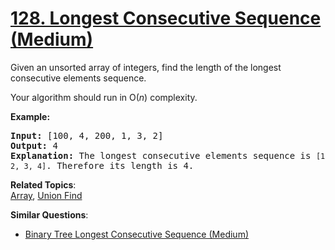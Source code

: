 # [128. Longest Consecutive Sequence (Medium)](https://leetcode.com/problems/longest-consecutive-sequence/)

<p>Given an unsorted array of integers, find the length of the longest consecutive elements sequence.</p>

<p>Your algorithm should run in O(<em>n</em>) complexity.</p>

<p><strong>Example:</strong></p>

<pre><strong>Input:</strong>&nbsp;[100, 4, 200, 1, 3, 2]
<strong>Output:</strong> 4
<strong>Explanation:</strong> The longest consecutive elements sequence is <code>[1, 2, 3, 4]</code>. Therefore its length is 4.
</pre>

**Related Topics**:  
[Array](https://leetcode.com/tag/array/), [Union Find](https://leetcode.com/tag/union-find/)

**Similar Questions**:

- [Binary Tree Longest Consecutive Sequence (Medium)](https://leetcode.com/problems/binary-tree-longest-consecutive-sequence/)
